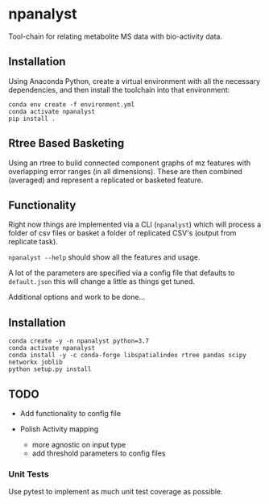 # npanalyst

Tool-chain for relating metabolite MS data with bio-activity data.

## Installation

Using Anaconda Python, create a virtual environment with all the necessary
dependencies, and then install the toolchain into that environment:

```
conda env create -f environment.yml
conda activate npanalyst
pip install .
```

## Rtree Based Basketing

Using an rtree to build connected component graphs of mz features with overlapping error ranges (in all dimensions). These are then combined (averaged) and represent a replicated or basketed feature.

## Functionality

Right now things are implemented via a CLI (`npanalyst`) which will process a folder of csv files or basket a folder of replicated CSV's (output from replicate task).

`npanalyst --help` should show all the features and usage.

A lot of the parameters are specified via a config file that defaults to `default.json` this will change a little as things get tuned.

Additional options and work to be done...

## Installation

```
conda create -y -n npanalyst python=3.7
conda activate npanalyst
conda install -y -c conda-forge libspatialindex rtree pandas scipy networkx joblib
python setup.py install
```

## TODO

- Add functionality to config file
- Polish Activity mapping

  - more agnostic on input type
  - add threshold parameters to config files

### Unit Tests

Use pytest to implement as much unit test coverage as possible.
